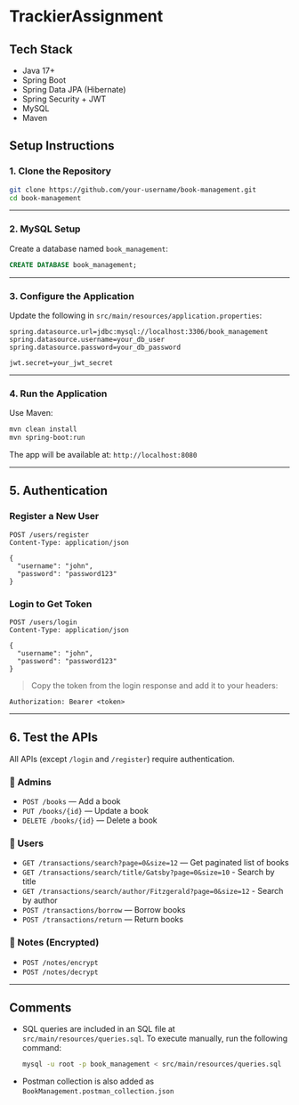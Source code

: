 # TrackierAssignment

## Tech Stack

- Java 17+
- Spring Boot
- Spring Data JPA (Hibernate)
- Spring Security + JWT
- MySQL
- Maven

## Setup Instructions

### 1. Clone the Repository

```bash
git clone https://github.com/your-username/book-management.git
cd book-management
```

---


### 2. MySQL Setup

Create a database named `book_management`:

```sql
CREATE DATABASE book_management;
```

---

### 3. Configure the Application

Update the following in `src/main/resources/application.properties`:

```properties
spring.datasource.url=jdbc:mysql://localhost:3306/book_management
spring.datasource.username=your_db_user
spring.datasource.password=your_db_password

jwt.secret=your_jwt_secret
```

---

### 4. Run the Application

Use Maven:
```bash
mvn clean install
mvn spring-boot:run
```

The app will be available at: `http://localhost:8080`

---

## 5. Authentication

### Register a New User
```http
POST /users/register
Content-Type: application/json

{
  "username": "john",
  "password": "password123"
}
```

### Login to Get Token
```http
POST /users/login
Content-Type: application/json

{
  "username": "john",
  "password": "password123"
}
```

> Copy the token from the login response and add it to your headers:
```
Authorization: Bearer <token>
```

---

## 6. Test the APIs

All APIs (except `/login` and `/register`) require authentication.

### 📘 Admins
- `POST /books` — Add a book  
- `PUT /books/{id}` — Update a book  
- `DELETE /books/{id}` — Delete a book  

### 👤 Users
- `GET /transactions/search?page=0&size=12` — Get paginated list of books
- `GET /transactions/search/title/Gatsby?page=0&size=10` - Search by title 
- `GET /transactions/search/author/Fitzgerald?page=0&size=12` - Search by author
- `POST /transactions/borrow` — Borrow books  
- `POST /transactions/return` — Return books  

### 🧾 Notes (Encrypted)
- `POST /notes/encrypt`  
- `POST /notes/decrypt`

---


## Comments
- SQL queries are included in an SQL file at `src/main/resources/queries.sql`. To execute manually, run the following command:
    ```bash
    mysql -u root -p book_management < src/main/resources/queries.sql
    ```
- Postman collection is also added as `BookManagement.postman_collection.json`
